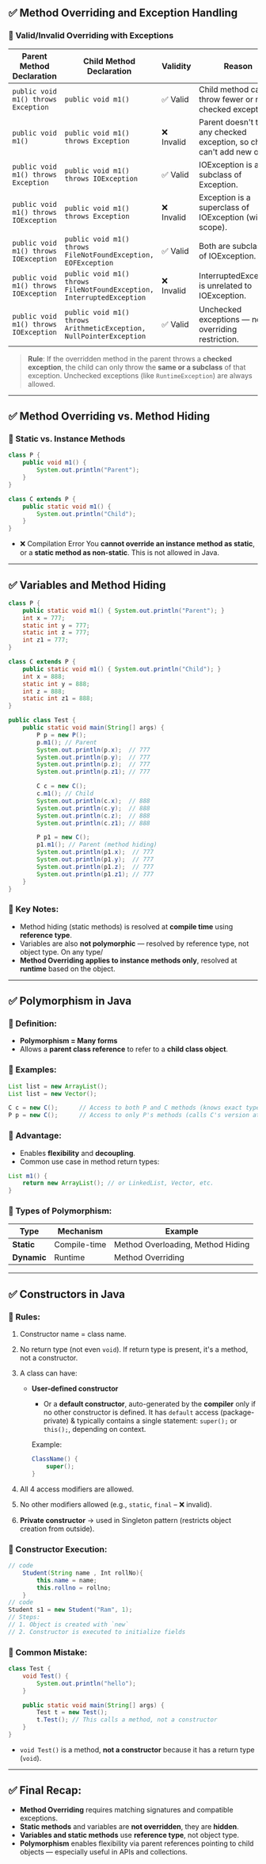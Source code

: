 ## ✅ Method Overriding and Exception Handling

### 🔹 Valid/Invalid Overriding with Exceptions

| Parent Method Declaration             | Child Method Declaration                                              | Validity  | Reason                                                                   |
| ------------------------------------- | --------------------------------------------------------------------- | --------- | ------------------------------------------------------------------------ |
| `public void m1() throws Exception`   | `public void m1()`                                                    | ✅ Valid   | Child method can throw fewer or no checked exceptions.                   |
| `public void m1()`                    | `public void m1() throws Exception`                                   | ❌ Invalid | Parent doesn't throw any checked exception, so child can't add new ones. |
| `public void m1() throws Exception`   | `public void m1() throws IOException`                                 | ✅ Valid   | IOException is a subclass of Exception.                                  |
| `public void m1() throws IOException` | `public void m1() throws Exception`                                   | ❌ Invalid | Exception is a superclass of IOException (wider scope).                  |
| `public void m1() throws IOException` | `public void m1() throws FileNotFoundException, EOFException`         | ✅ Valid   | Both are subclasses of IOException.                                      |
| `public void m1() throws IOException` | `public void m1() throws FileNotFoundException, InterruptedException` | ❌ Invalid | InterruptedException is unrelated to IOException.                        |
| `public void m1() throws IOException` | `public void m1() throws ArithmeticException, NullPointerException`   | ✅ Valid   | Unchecked exceptions — no overriding restriction.                        |

> **Rule**: If the overridden method in the parent throws a **checked exception**, the child can only throw the **same or a subclass** of that exception. Unchecked exceptions (like `RuntimeException`) are always allowed.

---

## ✅ Method Overriding vs. Method Hiding

### 🔹 Static vs. Instance Methods

```java
class P {
    public void m1() {
        System.out.println("Parent");
    }
}

class C extends P {
    public static void m1() {
        System.out.println("Child");
    }
}
```

* ❌ Compilation Error
  You **cannot override an instance method as static**, or a **static method as non-static**. This is not allowed in Java.

---

## ✅ Variables and Method Hiding

```java
class P {
    public static void m1() { System.out.println("Parent"); }
    int x = 777;
    static int y = 777;
    static int z = 777;
    int z1 = 777;
}

class C extends P {
    public static void m1() { System.out.println("Child"); }
    int x = 888;
    static int y = 888;
    int z = 888;
    static int z1 = 888;
}
```

```java
public class Test {
    public static void main(String[] args) {
        P p = new P();
        p.m1(); // Parent
        System.out.println(p.x);  // 777
        System.out.println(p.y);  // 777
        System.out.println(p.z);  // 777
        System.out.println(p.z1); // 777

        C c = new C();
        c.m1(); // Child
        System.out.println(c.x);  // 888
        System.out.println(c.y);  // 888
        System.out.println(c.z);  // 888
        System.out.println(c.z1); // 888

        P p1 = new C();
        p1.m1(); // Parent (method hiding)
        System.out.println(p1.x);  // 777
        System.out.println(p1.y);  // 777
        System.out.println(p1.z);  // 777
        System.out.println(p1.z1); // 777
    }
}
```

### 🔹 Key Notes:

* Method hiding (static methods) is resolved at **compile time** using **reference type**.
* Variables are also **not polymorphic** — resolved by reference type, not object type. On any type/
* **Method Overriding applies to instance methods only**, resolved at **runtime** based on the object.

---

## ✅ Polymorphism in Java

### 🔹 Definition:

* **Polymorphism = Many forms**
* Allows a **parent class reference** to refer to a **child class object**.

### 🔹 Examples:

```java
List list = new ArrayList();
List list = new Vector();
```

```java
C c = new C();      // Access to both P and C methods (knows exact type)
P p = new C();      // Access to only P's methods (calls C's version at runtime) biggest object it that it can hold child obejcts
```

### 🔹 Advantage:

* Enables **flexibility** and **decoupling**.
* Common use case in method return types:

```java
List m1() {
    return new ArrayList(); // or LinkedList, Vector, etc.
}
```

### 🔹 Types of Polymorphism:

| Type        | Mechanism    | Example                           |
| ----------- | ------------ | --------------------------------- |
| **Static**  | Compile-time | Method Overloading, Method Hiding |
| **Dynamic** | Runtime      | Method Overriding                 |

---

## ✅ Constructors in Java

### 🔹 Rules:

1. Constructor name = class name.
2. No return type (not even `void`). If return type is present, it's a method, not a constructor.
3. A class can have:

   * **User-defined constructor**
     * Or a **default constructor**, auto-generated by the **compiler** only if no other constructor is defined. It has `default` access (package-private) & typically contains a single statement: `super();` or `this();`, depending on context.
    
     Example:
    
     ```java
     ClassName() {
         super();
     }
     ```

4. All 4 access modifiers are allowed.
5. No other modifiers allowed (e.g., `static`, `final` – ❌ invalid).
6. **Private constructor** → used in Singleton pattern (restricts object creation from outside).

### 🔹 Constructor Execution:

```java
// code
    Student(String name , Int rollNo){
        this.name = name;
        this.rollno = rollno;
    }
// code
Student s1 = new Student("Ram", 1);
// Steps:
// 1. Object is created with `new`
// 2. Constructor is executed to initialize fields
```

### 🔹 Common Mistake:

```java
class Test {
    void Test() {
        System.out.println("hello");
    }

    public static void main(String[] args) {
        Test t = new Test();
        t.Test(); // This calls a method, not a constructor
    }
}
```

* `void Test()` is a method, **not a constructor** because it has a return type (`void`).

---

## ✅ Final Recap:

* **Method Overriding** requires matching signatures and compatible exceptions.
* **Static methods** and variables are **not overridden**, they are **hidden**.
* **Variables and static methods** use **reference type**, not object type.
* **Polymorphism** enables flexibility via parent references pointing to child objects — especially useful in APIs and collections.

